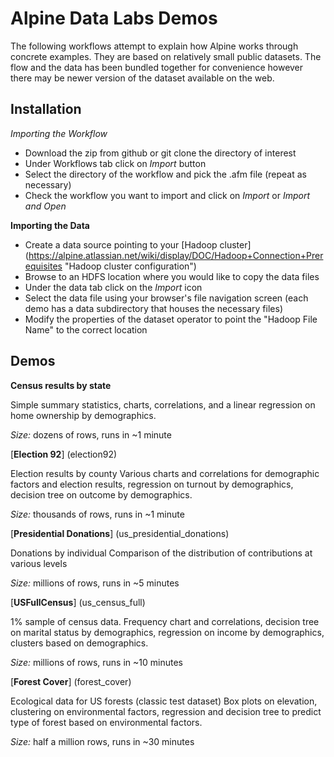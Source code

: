 Alpine Data Labs Demos
======================

The following workflows attempt to explain how Alpine works through concrete examples.  They are based on relatively small public datasets.  The flow and the data has been bundled together for convenience however there may be newer version of the dataset available on the web.

Installation
------------

_Importing the Workflow_

* Download the zip from github or git clone the directory of interest
* Under Workflows tab click on _Import_ button 
* Select the directory of the workflow and pick the .afm file (repeat as necessary)
* Check the workflow you want to import and click on _Import_ or _Import and Open_

__Importing the Data__

* Create a data source pointing to your [Hadoop cluster] (https://alpine.atlassian.net/wiki/display/DOC/Hadoop+Connection+Prerequisites "Hadoop cluster configuration")
* Browse to an HDFS location where you would like to copy the data files
* Under the data tab click on the _Import_ icon
* Select the data file using your browser's file navigation screen (each demo has a data subdirectory that houses the necessary files)
* Modify the properties of the dataset operator to point the "Hadoop File Name" to the correct location

Demos
-----


__Census results by state__

Simple summary statistics, charts, correlations, and a linear regression on home ownership by demographics.

_Size:_ dozens of rows, runs in ~1 minute


[__Election 92__] (election92)

Election results by county
Various charts and correlations for demographic factors and election results, regression on turnout by demographics, decision tree on outcome by demographics.

_Size:_ thousands of rows, runs in ~1 minute

[__Presidential Donations__] (us_presidential_donations)

Donations by individual
Comparison of the distribution of contributions at various levels

_Size:_ millions of rows, runs in ~5 minutes


[__USFullCensus__] (us_census_full)

1% sample of census data. Frequency chart and correlations, decision tree on marital status by demographics, regression on income by demographics, clusters based on demographics.

_Size:_ millions of rows, runs in ~10 minutes

[__Forest Cover__] (forest_cover)

Ecological data for US forests (classic test dataset)
Box plots on elevation, clustering on environmental factors, regression and decision tree to predict type of forest based on environmental factors.

_Size:_ half a million rows, runs in ~30 minutes


 